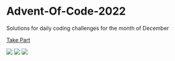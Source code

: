 # Advent-Of-Code-2022

Solutions for daily coding challenges for the month of December

[Take Part](https://adventofcode.com/2022)

![](https://img.shields.io/badge/day%20📅-22-blue)
![](https://img.shields.io/badge/stars%20⭐-40-yellow)
![](https://img.shields.io/badge/days%20completed-19-red)
